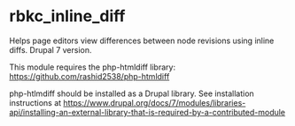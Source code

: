 # rbkc_inline_diff
Helps page editors view differences between node revisions using inline diffs. Drupal 7 version.

This module requires the php-htmldiff library: https://github.com/rashid2538/php-htmldiff

php-htlmdiff should be installed as a Drupal library. See installation instructions at 
https://www.drupal.org/docs/7/modules/libraries-api/installing-an-external-library-that-is-required-by-a-contributed-module
